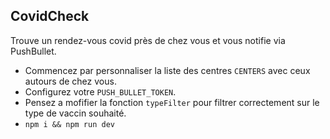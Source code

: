 ## CovidCheck

Trouve un rendez-vous covid près de chez vous et vous notifie via PushBullet.

- Commencez par personnaliser la liste des centres `CENTERS` avec ceux autours de chez vous.
- Configurez votre `PUSH_BULLET_TOKEN`.
- Pensez a mofifier la fonction `typeFilter` pour filtrer correctement sur le type de vaccin souhaité.
- `npm i && npm run dev`